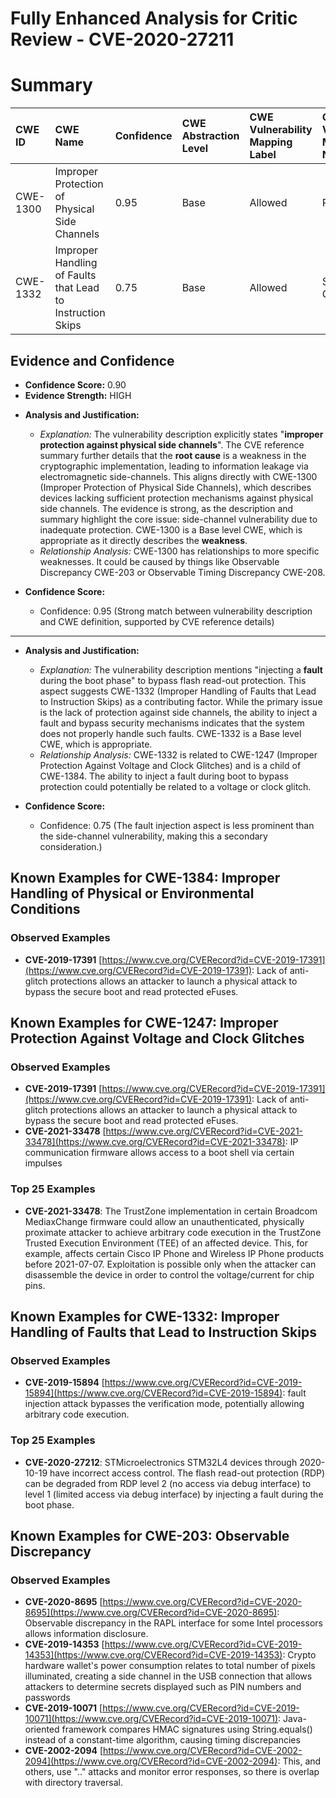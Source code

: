 # Fully Enhanced Analysis for Critic Review - CVE-2020-27211

# Summary
| CWE ID    | CWE Name                                                | Confidence | CWE Abstraction Level | CWE Vulnerability Mapping Label | CWE-Vulnerability Mapping Notes |
| :-------- | :------------------------------------------------------ | :--------- | :-------------------- | :------------------------------ | :------------------------------ |
| CWE-1300  | Improper Protection of Physical Side Channels           | 0.95       | Base                  | Allowed                         | Primary CWE                     |
| CWE-1332  | Improper Handling of Faults that Lead to Instruction Skips | 0.75       | Base                  | Allowed                         | Secondary CWE                   |

## Evidence and Confidence

*   **Confidence Score:** 0.90
*   **Evidence Strength:** HIGH

- **Analysis and Justification:**
  - *Explanation:* The vulnerability description explicitly states "**improper protection against physical side channels**". The CVE reference summary further details that the **root cause** is a weakness in the cryptographic implementation, leading to information leakage via electromagnetic side-channels. This aligns directly with CWE-1300 (Improper Protection of Physical Side Channels), which describes devices lacking sufficient protection mechanisms against physical side channels. The evidence is strong, as the description and summary highlight the core issue: side-channel vulnerability due to inadequate protection. CWE-1300 is a Base level CWE, which is appropriate as it directly describes the **weakness**.
  - *Relationship Analysis:* CWE-1300 has relationships to more specific weaknesses. It could be caused by things like Observable Discrepancy CWE-203 or Observable Timing Discrepancy CWE-208.

- **Confidence Score:**
  - Confidence: 0.95 (Strong match between vulnerability description and CWE definition, supported by CVE reference details)

---

- **Analysis and Justification:**
  - *Explanation:* The vulnerability description mentions "injecting a **fault** during the boot phase" to bypass flash read-out protection. This aspect suggests CWE-1332 (Improper Handling of Faults that Lead to Instruction Skips) as a contributing factor. While the primary issue is the lack of protection against side channels, the ability to inject a fault and bypass security mechanisms indicates that the system does not properly handle such faults. CWE-1332 is a Base level CWE, which is appropriate.
  - *Relationship Analysis:* CWE-1332 is related to CWE-1247 (Improper Protection Against Voltage and Clock Glitches) and is a child of CWE-1384. The ability to inject a fault during boot to bypass protection could potentially be related to a voltage or clock glitch.

- **Confidence Score:**
  - Confidence: 0.75 (The fault injection aspect is less prominent than the side-channel vulnerability, making this a secondary consideration.)



## Known Examples for CWE-1384: Improper Handling of Physical or Environmental Conditions
### Observed Examples
- **CVE-2019-17391** [https://www.cve.org/CVERecord?id=CVE-2019-17391](https://www.cve.org/CVERecord?id=CVE-2019-17391): Lack of anti-glitch protections allows an attacker to launch a physical attack to bypass the secure boot and read protected eFuses.


## Known Examples for CWE-1247: Improper Protection Against Voltage and Clock Glitches
### Observed Examples
- **CVE-2019-17391** [https://www.cve.org/CVERecord?id=CVE-2019-17391](https://www.cve.org/CVERecord?id=CVE-2019-17391): Lack of anti-glitch protections allows an attacker to launch a physical attack to bypass the secure boot and read protected eFuses.
- **CVE-2021-33478** [https://www.cve.org/CVERecord?id=CVE-2021-33478](https://www.cve.org/CVERecord?id=CVE-2021-33478): IP communication firmware allows access to a boot shell via certain impulses
### Top 25 Examples
- **CVE-2021-33478**: The TrustZone implementation in certain Broadcom MediaxChange firmware could allow an unauthenticated, physically proximate attacker to achieve arbitrary code execution in the TrustZone Trusted Execution Environment (TEE) of an affected device. This, for example, affects certain Cisco IP Phone and Wireless IP Phone products before 2021-07-07. Exploitation is possible only when the attacker can disassemble the device in order to control the voltage/current for chip pins.


## Known Examples for CWE-1332: Improper Handling of Faults that Lead to Instruction Skips
### Observed Examples
- **CVE-2019-15894** [https://www.cve.org/CVERecord?id=CVE-2019-15894](https://www.cve.org/CVERecord?id=CVE-2019-15894): fault injection attack bypasses the verification mode, potentially allowing arbitrary code execution.
### Top 25 Examples
- **CVE-2020-27212**: STMicroelectronics STM32L4 devices through 2020-10-19 have incorrect access control. The flash read-out protection (RDP) can be degraded from RDP level 2 (no access via debug interface) to level 1 (limited access via debug interface) by injecting a fault during the boot phase.


## Known Examples for CWE-203: Observable Discrepancy
### Observed Examples
- **CVE-2020-8695** [https://www.cve.org/CVERecord?id=CVE-2020-8695](https://www.cve.org/CVERecord?id=CVE-2020-8695): Observable discrepancy in the RAPL interface for some Intel processors allows information disclosure.
- **CVE-2019-14353** [https://www.cve.org/CVERecord?id=CVE-2019-14353](https://www.cve.org/CVERecord?id=CVE-2019-14353): Crypto hardware wallet's power consumption relates to total number of pixels illuminated, creating a side channel in the USB connection that allows attackers to determine secrets displayed such as PIN numbers and passwords
- **CVE-2019-10071** [https://www.cve.org/CVERecord?id=CVE-2019-10071](https://www.cve.org/CVERecord?id=CVE-2019-10071): Java-oriented framework compares HMAC signatures using String.equals() instead of a constant-time algorithm, causing timing discrepancies
- **CVE-2002-2094** [https://www.cve.org/CVERecord?id=CVE-2002-2094](https://www.cve.org/CVERecord?id=CVE-2002-2094): This, and others, use ".." attacks and monitor error responses, so there is overlap with directory traversal.
